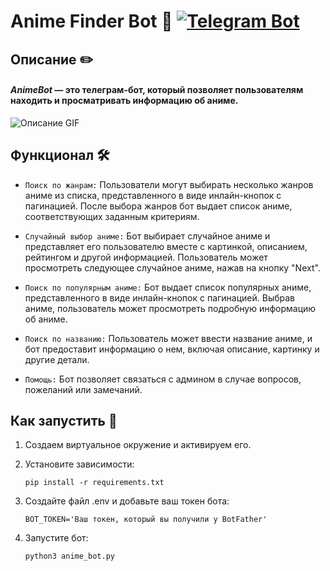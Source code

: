 # Anime Finder Bot 🌸 [![Telegram Bot](https://img.shields.io/badge/Telegram-Bot-blue.svg)](https://t.me/anime_mentor_bot)


## Описание ✏️

#### ***AnimeBot*** — это телеграм-бот, который позволяет пользователям находить и просматривать информацию об аниме.

![Описание GIF](DOCS/bot.gif)


## Функционал 🛠

- `Поиск по жанрам:` Пользователи могут выбирать несколько жанров аниме из списка, представленного в виде инлайн-кнопок с пагинацией. После выбора жанров бот выдает список аниме, соответствующих заданным критериям.


- `Случайный выбор аниме:` Бот выбирает случайное аниме и представляет его пользователю вместе с картинкой, описанием, рейтингом и другой информацией. Пользователь может просмотреть следующее случайное аниме, нажав на кнопку "Next".


- `Поиск по популярным аниме:` Бот выдает список популярных аниме, представленного в виде инлайн-кнопок с пагинацией. Выбрав аниме, пользователь может просмотреть подробную информацию об аниме.


- `Поиск по названию:` Пользователь может ввести название аниме, и бот предоставит информацию о нем, включая описание, картинку и другие детали.


- `Помощь:` Бот позволяет связаться с админом в случае вопросов, пожеланий или замечаний.


## Как запустить 🚀 

1. Создаем виртуальное окружение и активируем его.


2. Установите зависимости:


    `pip install -r requirements.txt`


3. Создайте файл .env и добавьте ваш  токен  бота:
   

    `BOT_TOKEN='Ваш токен, который вы получили у BotFather'`


4. Запустите  бот:
   

    `python3 anime_bot.py`
